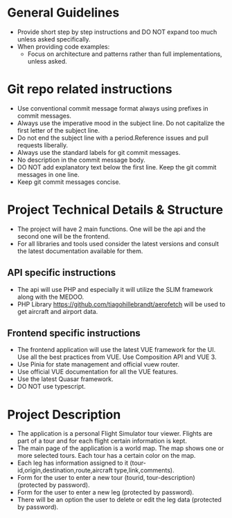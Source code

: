 # General Guidelines

- Provide short step by step instructions and DO NOT expand too much unless asked specifically.
- When providing code examples:
  - Focus on architecture and patterns rather than full implementations, unless asked.

# Git repo related instructions

- Use conventional commit message format always using prefixes in commit messages.
- Always use the imperative mood in the subject line. Do not capitalize the first letter of the subject line.
- Do not end the subject line with a period.Reference issues and pull requests liberally.
- Always use the standard labels for git commit messages.
- No description in the commit message body.
- DO NOT add explanatory text below the first line. Keep the git commit messages in one line.
- Keep git commit messages concise.

# Project Technical Details & Structure

- The project will have 2 main functions. One will be the api and the second one will be the frontend.
- For all libraries and tools used consider the latest versions and consult the latest documentation available for them.

## API specific instructions

- The api will use PHP and especially it will utilize the SLIM framework along with the MEDOO.
- PHP Library https://github.com/tiagohillebrandt/aerofetch will be used to get aircraft and airport data.

## Frontend specific instructions

- The frontend application will use the latest VUE framework for the UI. Use all the best practices from VUE. Use Composition API and VUE 3.
- Use Pinia for state management and official vuew router.
- Use official VUE documentation for all the VUE features.
- Use the latest Quasar framework.
- DO NOT use typescript.

# Project Description

- The application is a personal Flight Simulator tour viewer. Flights are part of a tour and for each flight certain information is kept.
- The main page of the application is a world map. The map shows one or more selected tours. Each tour has a certain color on the map.
- Each leg has information assigned to it (tour-id,origin,destination,route,aircraft type,link,comments).
- Form for the user to enter a new tour (tourid, tour-description) (protected by password).
- Form for the user to enter a new leg (protected by password).
- There will be an option the user to delete or edit the leg data (protected by password).
